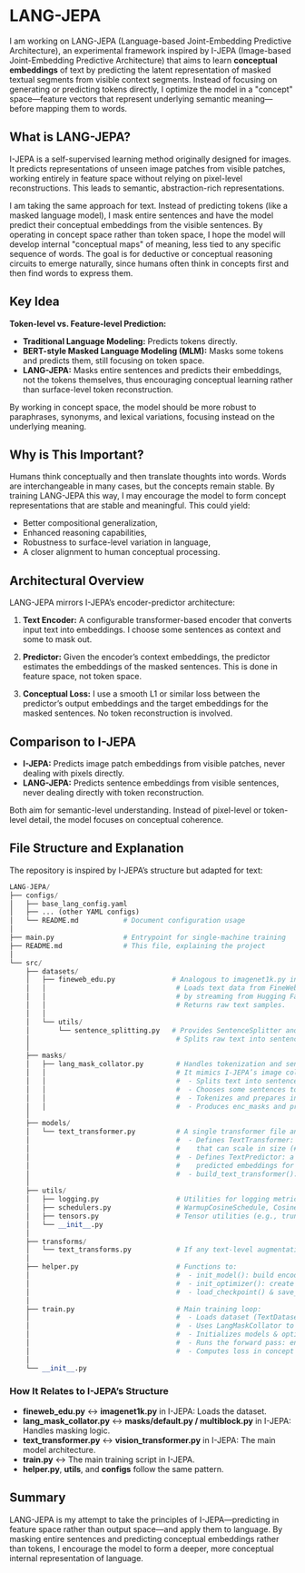 # LANG-JEPA

I am working on LANG-JEPA (Language-based Joint-Embedding Predictive Architecture), an experimental framework inspired by I-JEPA (Image-based Joint-Embedding Predictive Architecture) that aims to learn **conceptual embeddings** of text by predicting the latent representation of masked textual segments from visible context segments. Instead of focusing on generating or predicting tokens directly, I optimize the model in a "concept" space—feature vectors that represent underlying semantic meaning—before mapping them to words.

## What is LANG-JEPA?

I-JEPA is a self-supervised learning method originally designed for images. It predicts representations of unseen image patches from visible patches, working entirely in feature space without relying on pixel-level reconstructions. This leads to semantic, abstraction-rich representations.

I am taking the same approach for text. Instead of predicting tokens (like a masked language model), I mask entire sentences and have the model predict their conceptual embeddings from the visible sentences. By operating in concept space rather than token space, I hope the model will develop internal "conceptual maps" of meaning, less tied to any specific sequence of words. The goal is for deductive or conceptual reasoning circuits to emerge naturally, since humans often think in concepts first and then find words to express them.

## Key Idea

**Token-level vs. Feature-level Prediction:**

- **Traditional Language Modeling:** Predicts tokens directly.
- **BERT-style Masked Language Modeling (MLM):** Masks some tokens and predicts them, still focusing on token space.
- **LANG-JEPA:** Masks entire sentences and predicts their embeddings, not the tokens themselves, thus encouraging conceptual learning rather than surface-level token reconstruction.

By working in concept space, the model should be more robust to paraphrases, synonyms, and lexical variations, focusing instead on the underlying meaning.

## Why is This Important?

Humans think conceptually and then translate thoughts into words. Words are interchangeable in many cases, but the concepts remain stable. By training LANG-JEPA this way, I may encourage the model to form concept representations that are stable and meaningful. This could yield:

- Better compositional generalization,
- Enhanced reasoning capabilities,
- Robustness to surface-level variation in language,
- A closer alignment to human conceptual processing.

## Architectural Overview

LANG-JEPA mirrors I-JEPA’s encoder-predictor architecture:

1. **Text Encoder:** A configurable transformer-based encoder that converts input text into embeddings. I choose some sentences as context and some to mask out.

2. **Predictor:** Given the encoder’s context embeddings, the predictor estimates the embeddings of the masked sentences. This is done in feature space, not token space.

3. **Conceptual Loss:** I use a smooth L1 or similar loss between the predictor’s output embeddings and the target embeddings for the masked sentences. No token reconstruction is involved.

## Comparison to I-JEPA

- **I-JEPA:** Predicts image patch embeddings from visible patches, never dealing with pixels directly.
- **LANG-JEPA:** Predicts sentence embeddings from visible sentences, never dealing directly with token reconstruction.

Both aim for semantic-level understanding. Instead of pixel-level or token-level detail, the model focuses on conceptual coherence.

## File Structure and Explanation

The repository is inspired by I-JEPA’s structure but adapted for text:

```python
LANG-JEPA/
├── configs/
│   ├── base_lang_config.yaml
│   ├── ... (other YAML configs)
│   └── README.md           # Document configuration usage
│
├── main.py                 # Entrypoint for single-machine training
├── README.md               # This file, explaining the project
│
└── src/
    ├── datasets/
    │   ├── fineweb_edu.py              # Analogous to imagenet1k.py in I-JEPA
    │   │                                # Loads text data from FineWeb-Edu dataset
    │   │                                # by streaming from Hugging Face datasets.
    │   │                                # Returns raw text samples.
    │   │
    │   └── utils/
    │       └── sentence_splitting.py   # Provides SentenceSplitter and SentenceSplitterConfig
    │                                    # Splits raw text into sentences for masking.
    │
    ├── masks/
    │   ├── lang_mask_collator.py        # Handles tokenization and sentence-level masking.
    │   │                                # It mimics I-JEPA’s image collators, but now:
    │   │                                #  - Splits text into sentences
    │   │                                #  - Chooses some sentences to mask
    │   │                                #  - Tokenizes and prepares input_ids and attention_masks
    │   │                                #  - Produces enc_masks and pred_masks (lists of token indices for context/prediction)
    │
    ├── models/
    │   └── text_transformer.py          # A single transformer file analogous to vision_transformer.py in I-JEPA.
    │                                    #  - Defines TextTransformer: a configurable transformer encoder
    │                                    #    that can scale in size (#layers, #heads, embed_dim, etc.)
    │                                    #  - Defines TextPredictor: a simple MLP that maps context embeddings to
    │                                    #    predicted embeddings for masked sentences.
    │                                    #  - build_text_transformer(): function to create encoder and predictor.
    │
    ├── utils/
    │   ├── logging.py                   # Utilities for logging metrics, CSVLogger, AverageMeter, etc.
    │   ├── schedulers.py                # WarmupCosineSchedule, CosineWDSchedule for LR and WD schedules.
    │   ├── tensors.py                   # Tensor utilities (e.g., trunc_normal_).
    │   └── __init__.py
    │
    ├── transforms/
    │   └── text_transforms.py           # If any text-level augmentations or transforms are needed, they go here.
    │
    ├── helper.py                        # Functions to:
    │                                    #  - init_model(): build encoder & predictor
    │                                    #  - init_optimizer(): create optimizer & schedulers
    │                                    #  - load_checkpoint() & save_checkpoint(): model checkpointing
    │
    ├── train.py                         # Main training loop:
    │                                    #  - Loads dataset (TextDataset from fineweb_edu.py)
    │                                    #  - Uses LangMaskCollator to produce masked inputs
    │                                    #  - Initializes models & optimizer using helper.py
    │                                    #  - Runs the forward pass: encoder for target features, encoder+predictor for masked predictions
    │                                    #  - Computes loss in concept space and updates parameters
    │
    └── __init__.py
```
### How It Relates to I-JEPA’s Structure

- **fineweb_edu.py** ↔ **imagenet1k.py** in I-JEPA: Loads the dataset.
- **lang_mask_collator.py** ↔ **masks/default.py / multiblock.py** in I-JEPA: Handles masking logic.
- **text_transformer.py** ↔ **vision_transformer.py** in I-JEPA: The main model architecture.
- **train.py** ↔ The main training script in I-JEPA.
- **helper.py**, **utils**, and **configs** follow the same pattern.

## Summary

LANG-JEPA is my attempt to take the principles of I-JEPA—predicting in feature space rather than output space—and apply them to language. By masking entire sentences and predicting conceptual embeddings rather than tokens, I encourage the model to form a deeper, more conceptual internal representation of language.